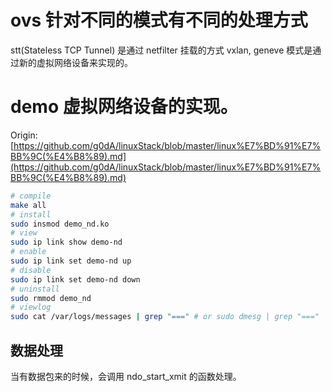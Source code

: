 # ovs 针对不同的模式有不同的处理方式

stt(Stateless TCP Tunnel) 是通过 netfilter 挂载的方式
vxlan, geneve 模式是通过新的虚拟网络设备来实现的。

# demo 虚拟网络设备的实现。
Origin: [https://github.com/g0dA/linuxStack/blob/master/linux%E7%BD%91%E7%BB%9C(%E4%B8%89).md](https://github.com/g0dA/linuxStack/blob/master/linux%E7%BD%91%E7%BB%9C(%E4%B8%89).md)

```sh
# compile
make all
# install
sudo insmod demo_nd.ko
# view
sudo ip link show demo-nd
# enable
sudo ip link set demo-nd up
# disable 
sudo ip link set demo-nd down
# uninstall
sudo rmmod demo_nd
# viewlog
sudo cat /var/logs/messages | grep "===" # or sudo dmesg | grep "==="
```

## 数据处理
当有数据包来的时候，会调用 ndo_start_xmit 的函数处理。
